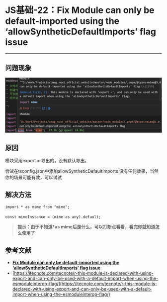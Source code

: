# JS基础-22：Fix Module can only be default-imported using the ‘allowSyntheticDefaultImports’ flag issue

---

## 问题现象

![Untitled](JS%E5%9F%BA%E7%A1%80-22%EF%BC%9AFix%20Module%20can%20only%20be%20default-imported%20us%2060a269ef8ada4513998abb64f2480b8a/Untitled.png)

## 原因

模块采用export = 导出的，没有默认导出。

尝试在tsconfig.json中添加allowSyntheticDefaultImports 没有任何效果，当然你的场景可能有效，可以试试

## 解决方法

```tsx
import * as mime from "mime";

const mimeInstance = (mime as any).default;
```

> **提示：由于不知道*as mime后是什么，可以打断点看看，看完你就知道怎么使用了**
> 

## 参考文献

- [**Fix Module can only be default-imported using the ‘allowSyntheticDefaultImports’ flag issue**](https://medium.com/@liwp.stephen/fix-module-can-only-be-default-imported-using-the-allowsyntheticdefaultimports-flag-issue-a033a361c6bf)
- [https://itecnote.com/tecnote/r-this-module-is-declared-with-using-export-and-can-only-be-used-with-a-default-import-when-using-the-esmoduleinterop-flag/](https://itecnote.com/tecnote/r-this-module-is-declared-with-using-export-and-can-only-be-used-with-a-default-import-when-using-the-esmoduleinterop-flag/)
